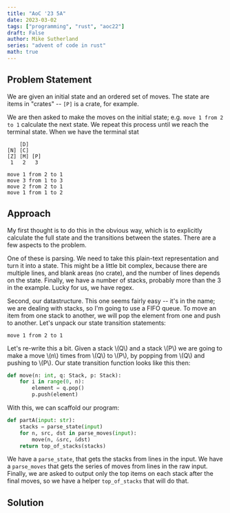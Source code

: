 ```yaml
---
title: "AoC '23 5A"
date: 2023-03-02
tags: ["programming", "rust", "aoc22"]
draft: False
author: Mike Sutherland
series: "advent of code in rust"
math: true
---
```


## Problem Statement

We are given an initial state and an ordered set of moves. The state are items in "crates" -- `[P]` is a crate, for example.

We are then asked to make the moves on the initial state; e.g. `move 1 from 2 to 1` calculate the next state. We repeat this process until we reach the terminal state. When we have the terminal stat

```plaintext
    [D]
[N] [C]
[Z] [M] [P]
 1   2   3

move 1 from 2 to 1
move 3 from 1 to 3
move 2 from 2 to 1
move 1 from 1 to 2
```

<!--more-->

## Approach

My first thought is to do this in the obvious way, which is to explicitly calculate the full state and the transitions between the states. There are a few aspects to the problem.

One of these is parsing. We need to take this plain-text representation and turn it into a state. This might be a little bit complex, because there are multiple lines, and blank areas (no crate), and the number of lines depends on the state. Finally, we have a number of stacks, probably more than the 3 in the example. Lucky for us, we have regex.

Second, our datastructure. This one seems fairly easy -- it's in the name; we are dealing with stacks, so I'm going to use a FIFO queue. To move an item from one stack to another, we will pop the element from one and push to another. Let's unpack our state transition statements:

`move 1 from 2 to 1`

Let's re-write this a bit. Given a stack \\(Q\\) and a stack \\(P\\) we are going to make a move \\(n\\) times from \\(Q\\) to \\(P\\), by popping from \\(Q\\) and pushing to \\(P\\). Our state transition function looks like this then:

```python
def move(n: int, q: Stack, p: Stack):
    for i in range(0, n):
        element = q.pop()
        p.push(element)
```

With this, we can scaffold our program:

```python
def partA(input: str):
    stacks = parse_state(input)
    for n, src, dst in parse_moves(input):
        move(n, &src, &dst)
    return top_of_stacks(stacks)
```

We have a `parse_state`, that gets the stacks from lines in the input. We have a `parse_moves` that gets the series of moves from lines in the raw input. Finally, we are asked to output only the top items on each stack after the final moves, so we have a helper `top_of_stacks` that will do that.

## Solution
